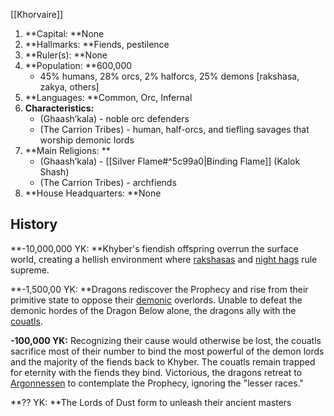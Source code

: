 [[Khorvaire]]

1. **Capital: **None
2. **Hallmarks: **Fiends, pestilence
3. **Ruler(s): **None
4. **Population: **600,000 
    - 45% humans, 28% orcs, 2% halforcs, 25% demons [rakshasa, zakya, others]
5. **Languages: **Common, Orc, Infernal
6. **Characteristics:**
    - (Ghaash’kala) - noble orc defenders
    - (The Carrion Tribes) - human, half-orcs, and tiefling savages that worship demonic lords
7. **Main Religions: **
     - (Ghaash’kala) - [[Silver Flame#^5c99a0|Binding Flame]] (Kalok Shash)
     - (The Carrion Tribes) - archfiends
8. **House Headquarters: **None

## History


   **-10,000,000 YK: **Khyber's fiendish offspring overrun the surface world, creating a hellish environment where [rakshasas](https://eberron.fandom.com/wiki/Rakshasas) and [night hags](https://eberron.fandom.com/wiki/Hag#Night_Hag) rule supreme.


   **-1,500,00 YK: **Dragons rediscover the Prophecy and rise from their primitive state to oppose their [demonic](https://eberron.fandom.com/wiki/Demon) overlords. Unable to defeat the demonic hordes of the Dragon Below alone, the dragons ally with the [couatls](https://eberron.fandom.com/wiki/Couatl).


   **-100,000 YK:** Recognizing their cause would otherwise be lost, the couatls sacrifice most of their number to bind the most powerful of the demon lords and the majority of the fiends back to Khyber. The couatls remain trapped for eternity with the fiends they bind. Victorious, the dragons retreat to [Argonnessen](https://eberron.fandom.com/wiki/Argonnessen) to contemplate the Prophecy, ignoring the "lesser races."


   **?? YK: **The Lords of Dust form to unleash their ancient masters
